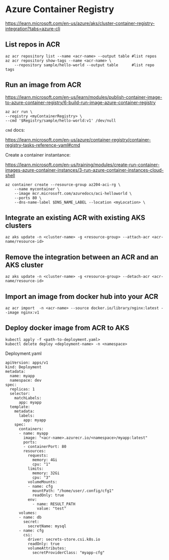 # Azure Container Registry
https://learn.microsoft.com/en-us/azure/aks/cluster-container-registry-integration?tabs=azure-cli

## List repos in ACR
```
az acr repository list --name <acr-name> --output table #list repos
az acr repository show-tags --name <acr-name> \
    --repository sample/hello-world --output table      #list repo tags
```

## Run an image from ACR
https://learn.microsoft.com/en-us/learn/modules/publish-container-image-to-azure-container-registry/6-build-run-image-azure-container-registry
```
az acr run \
--registry <myContainerRegistry> \
--cmd '$Registry/sample/hello-world:v1' /dev/null
```
`cmd` docs:

https://learn.microsoft.com/en-us/azure/container-registry/container-registry-tasks-reference-yaml#cmd

Create a container instantance:

https://learn.microsoft.com/en-us/training/modules/create-run-container-images-azure-container-instances/3-run-azure-container-instances-cloud-shell
```
az container create --resource-group az204-aci-rg \
    --name mycontainer \
    --image mcr.microsoft.com/azuredocs/aci-helloworld \
    --ports 80 \
    --dns-name-label $DNS_NAME_LABEL --location <myLocation> \
```

## Integrate an existing ACR with existing AKS clusters
```
az aks update -n <cluster-name> -g <resource-group> --attach-acr <acr-name/resource-id>
```

## Remove the integration between an ACR and an AKS cluster
```
az aks update -n <cluster-name> -g <resource-group> --detach-acr <acr-name/resource-id>
```

## Import an image from docker hub into your ACR
```
az acr import  -n <acr-name> --source docker.io/library/nginx:latest --image nginx:v1
```

## Deploy docker image from ACR to AKS
```
kubectl apply -f <path-to-deployment.yaml>
kubectl delete deploy <deployment-name> -n <namespace>
```

Deployment.yaml
```
apiVersion: apps/v1
kind: Deployment
metadata:
  name: myapp
  namespace: dev
spec:
  replicas: 1
  selector:
    matchLabels:
      app: myapp
  template:
    metadata:
      labels:
        app: myapp
    spec:
      containers:
      - name: myapp
        image: "<acr-name>.azurecr.io/<namespace>/myapp:latest"
        ports:
        - containerPort: 80
        resources:
          requests:
            memory: 4Gi
            cpu: "1"
          limits:
            memory: 32Gi
            cpu: "3" 
          volumeMounts:
          - name: cfg
            mountPath: "/home/user/.config/cfg1"
            readOnly: true 
          env:
            - name: RESULT_PATH
              value: "test"   
      volumes:
      - name: db
        secret:
          secretName: mysql
      - name: cfg
        csi:
          driver: secrets-store.csi.k8s.io
          readOnly: true
          volumeAttributes:
            secretProviderClass: "myapp-cfg"              
```
